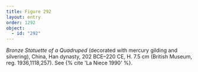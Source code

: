 ```yaml
---
title: Figure 292
layout: entry
order: 1292
object:
  - id: "292"
---
```


*Bronze Statuette of a Quadruped* (decorated with mercury gilding and silvering), China, Han dynasty, 202 BCE–220 CE, H. 7.5 cm (British Museum, reg. 1936,1118,257). See {% cite 'La Niece 1990' %}.
